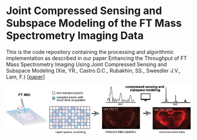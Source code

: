 # Joint Compressed Sensing and Subspace Modeling of the FT Mass Spectrometry Imaging Data

This is the code repository containing the processing and algorithmic implementation as described in our paper Enhancing the Throughput of FT Mass Spectrometry Imaging Using Joint Compressed Sensing and Subspace Modeling (Xie, YR., Castro D.C., Rubakhin, SS., Sweedler J.V., Lam, F.) [[paper]](https://pubs.acs.org/doi/full/10.1021/acs.analchem.1c05279)

<p align="center">
  <img src="TOC_git.png" /> 
</p>
